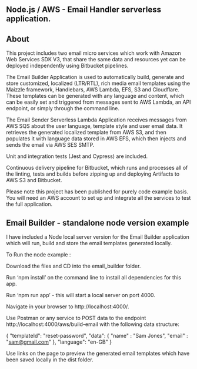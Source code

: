 ## Node.js / AWS -  Email Handler serverless application.

## About
This project includes two email micro services which work with Amazon Web Services SDK V3, that share the same data and resources yet can be deployed independently using Bitbucket pipelines. 

The Email Builder Application is used to automatically build, generate and store customized, localized (LTR/RTL), rich media email templates using the Maizzle framework, Handlebars, AWS Lambda, EFS, S3 and Cloudflare. These templates can be generated with any language and content, which can be easily set and triggered from messages sent to AWS Lambda, an API endpoint, or simply through the command line.

The Email Sender Serverless Lambda Application receives messages from AWS SQS about the user language, template style and user email data. It retrieves the generated localized template from AWS S3, and then populates it with language data stored in AWS EFS, which then injects and sends the email via AWS SES SMTP.

Unit and integration tests (Jest and Cypress) are included.

Continuous delivery pipeline for Bitbucket, which runs and processes all of the linting, tests and builds before zipping up and deploying Artifacts to AWS S3 and Bitbucket.

Please note this project has been published for purely code example basis.
You will need an AWS account to set up and integrate all the services to test the full application. 

## Email Builder - standalone node version example
I have included a Node local server version for the Email Builder application which will run, build and store the email templates generated locally. 

To Run the node example :

Download the files and CD into the email_builder folder.

Run ‘npm install’ on the command line to install all dependencies for this app.

Run ‘npm run app’ - this will start a local server on port 4000.

Navigate in your browser to http://localhost:4000/.

Use Postman or any service to POST data to the endpoint http://localhost:4000/aws/build-email with the following data structure:

{ 
  "templateId": "reset-password",
   "data": {
     "name" : "Sam Jones", 
     "email" : "sam@gmail.com" 
    },
   "language": "en-GB"
}

Use links on the page to preview the generated email templates which have been saved locally in the dist folder.



